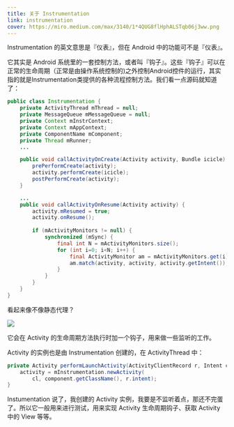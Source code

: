 ```yaml
---
title: 关于 Instrumentation
link: instrumentation
cover: https://miro.medium.com/max/3140/1*4QUG8flHphALSTqb06j3ww.png
---
```


Instrumentation 的英文意思是『仪表』，但在 Android 中的功能可不是『仪表』。

<!-- more -->

它其实是 Android 系统里的一套控制方法，或者叫『钩子』。这些『钩子』可以在正常的生命周期（正常是由操作系统控制的)之外控制Android控件的运行，其实指的就是Instrumentation类提供的各种流程控制方法。我们看一点源码就知道了：

```java
public class Instrumentation {
    private ActivityThread mThread = null;
    private MessageQueue mMessageQueue = null;
    private Context mInstrContext;
    private Context mAppContext;
    private ComponentName mComponent;
    private Thread mRunner;
    ...

    public void callActivityOnCreate(Activity activity, Bundle icicle) {
        prePerformCreate(activity);
        activity.performCreate(icicle);
        postPerformCreate(activity);
    }

    ...
    public void callActivityOnResume(Activity activity) {
        activity.mResumed = true;
        activity.onResume();
        
        if (mActivityMonitors != null) {
            synchronized (mSync) {
                final int N = mActivityMonitors.size();
                for (int i=0; i<N; i++) {
                    final ActivityMonitor am = mActivityMonitors.get(i);
                    am.match(activity, activity, activity.getIntent());
                }
            }
        }
    }
}
```

看起来像不像静态代理？

![](http://img.doutula.com/production/uploads/image/2019/11/17/20191117993281_HImBdo.jpg)

它会在 Activity 的生命周期方法执行时加一个钩子，用来做一些监听的工作。

Activity 的实例也是由 Instrumentation 创建的，在 ActivityThread 中：

```java
private Activity performLaunchActivity(ActivityClientRecord r, Intent customIntent) {
    activity = mInstrumentation.newActivity(
        cl, component.getClassName(), r.intent);
}
```

Instumentation 说了，我创建的 Activity 实例，我要是不监听着点，那还不完蛋了。所以它一般用来进行测试，用来实现 Activity 生命周期钩子、获取 Activity 中的 View 等等。